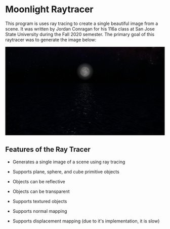 # Moonlight Raytracer

This program is uses ray tracing to create a single beautiful image from a scene. It was written by Jordan Conragan for his 116a class at San Jose State University during the Fall 2020 semester. The primary goal of this raytracer was to generate the image below:

<img src = "moon.png">

## Features of the Ray Tracer

* Generates a single image of a scene using ray tracing

* Supports plane, sphere, and cube primitive objects

* Objects can be reflective

* Objects can be transparent

* Supports textured objects

* Supports normal mapping

* Supports displacement mapping (due to it's implementation, it is slow)
